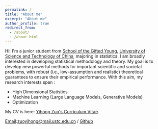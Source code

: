 ```yaml
---
permalink: /
title: "About me"
excerpt: "About me"
author_profile: true
redirect_from: 
  - /about/
  - /about.html
---
```

Hi! I'm a junior student from [School of the Gifted Young](https://en.scgy.ustc.edu.cn/), [University of Science and Technology of China](https://en.ustc.edu.cn/), majoring in statistics. I am broadly interested in developing statistical methodology and theory. My goal is to develop new powerful methods for important scientific and societal problems, with robust (i.e., low-assumption and realistic) theoretical guarantees to ensure their empirical performance. With this aim, my research interests span  :

* High Dimensional Statistics 
* Machine Learning (Large Language Models, Generative Models)
* Optimization


My CV is here: [Yihong Zuo's Curriculum Vitae](../assets/Curriculum_Vitae.pdf).

[Email](mailto:zuoyihong@mail.ustc.edu.cn):zuoyihong@mail.ustc.edu.cn / [Github](https://github.com/zuoooooooo) 
